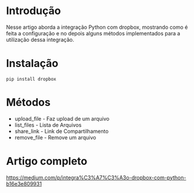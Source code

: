# Introdução

Nesse artigo aborda a integração Python com dropbox, mostrando como é feita a configuração e no depois alguns métodos implementados para a utilização dessa integração.

# Instalação
`pip install dropbox`


# Métodos
- upload_file - Faz upload de um arquivo
- list_files - Lista de Arquivos
- share_link - Link de Compartilhamento
- remove_file - Remove um arquivo

# Artigo completo
https://medium.com/p/integra%C3%A7%C3%A3o-dropbox-com-python-b16e3e809931

